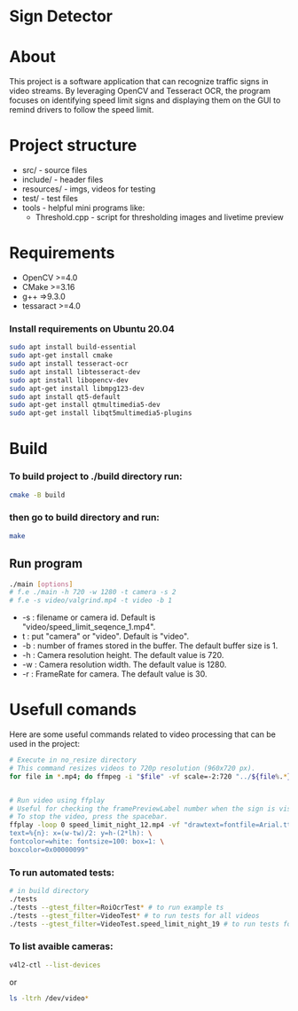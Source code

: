 # Sign Detector

# About
This project is a software application that can recognize traffic signs in video streams. By leveraging OpenCV and Tesseract OCR, the program focuses on identifying speed limit signs and displaying them on the GUI to remind drivers to follow the speed limit.

# Project structure
- src/ - source files
- include/ - header files
- resources/ - imgs, videos for testing
- test/ - test files
- tools - helpful mini programs like:
    - Threshold.cpp - script for thresholding images and livetime preview

# Requirements
- OpenCV >=4.0
- CMake >=3.16
- g++ =>9.3.0
- tessaract >=4.0

### Install requirements on Ubuntu 20.04
```sh
sudo apt install build-essential
sudo apt-get install cmake
sudo apt install tesseract-ocr
sudo apt install libtesseract-dev
sudo apt install libopencv-dev
sudo apt-get install libmpg123-dev
sudo apt install qt5-default
sudo apt-get install qtmultimedia5-dev
sudo apt-get install libqt5multimedia5-plugins
```

# Build
### To build project to ./build directory run:
```sh
cmake -B build
```
### then go to build directory and run:
```sh
make
```

## Run program
```sh
./main [options]
# f.e ./main -h 720 -w 1280 -t camera -s 2
# f.e -s video/valgrind.mp4 -t video -b 1
```
- -s <source>: filename or camera id. Default is "video/speed_limit_seqence_1.mp4".
- t <sourceType>: put "camera" or "video". Default is "video".
- -b <bufferSize>: number of frames stored in the buffer. The default buffer size is 1.
- -h <height>: Camera resolution height. The default value is 720.
- -w <width>: Camera resolution width. The default value is 1280.
- -r <frameRate>: FrameRate for camera. The default value is 30.

# Usefull comands 
Here are some useful commands related to video processing that can be used in the project:
```sh
# Execute in no_resize directory
# This command resizes videos to 720p resolution (960x720 px).
for file in *.mp4; do ffmpeg -i "$file" -vf scale=-2:720 "../${file%.*}_720p.mp4"; done 


# Run video using ffplay
# Useful for checking the framePreviewLabel number when the sign is visible.
# To stop the video, press the spacebar.
ffplay -loop 0 speed_limit_night_12.mp4 -vf "drawtext=fontfile=Arial.ttf: \
text=%{n}: x=(w-tw)/2: y=h-(2*lh): \
fontcolor=white: fontsize=100: box=1: \
boxcolor=0x00000099"

```

### To run automated tests:
```sh
# in build directory
./tests
./tests --gtest_filter=RoiOcrTest* # to run example ts
./tests --gtest_filter=VideoTest* # to run tests for all videos
./tests --gtest_filter=VideoTest.speed_limit_night_19 # to run tests for video
```

### To list avaible cameras:
```sh
v4l2-ctl --list-devices
```
or 
```sh
ls -ltrh /dev/video*
```
